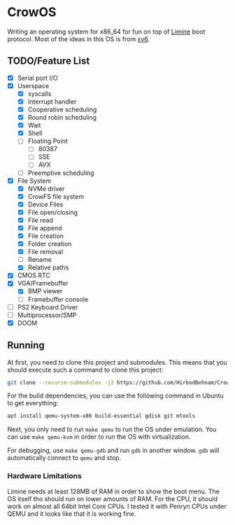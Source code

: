 # CrowOS

Writing an operating system for x86_64 for fun on top of [Limine](https://github.com/limine-bootloader/limine) boot protocol. Most of the ideas in this OS is from [xv6](https://github.com/mit-pdos/xv6-riscv/).

## TODO/Feature List

- [x] Serial port I/O
- [x] Userspace
    - [x] syscalls
    - [x] Interrupt handler
    - [x] Cooperative scheduling
    - [x] Round robin scheduling
    - [x] Wait
    - [x] Shell
    - [ ] Floating Point
        - [ ] 80387
        - [ ] SSE
        - [ ] AVX
    - [ ] Preemptive scheduling
- [x] File System
    - [x] NVMe driver
    - [x] CrowFS file system
    - [x] Device Files
    - [x] File open/closing
    - [x] File read
    - [x] File append
    - [x] File creation
    - [x] Folder creation
    - [x] File removal
    - [ ] Rename
    - [x] Relative paths
- [x] CMOS RTC
- [x] VGA/Framebuffer
    - [x] BMP viewer
    - [ ] Framebuffer console
- [ ] PS2 Keyboard Driver
- [ ] Multiprocessor/SMP
- [x] DOOM

## Running

At first, you need to clone this project and submodules. This means that you should execute such a command to clone this project:

```bash
git clone --recurse-submodules -j2 https://github.com/HirbodBehnam/CrowOS
```

For the build dependencies, you can use the following command in Ubuntu to get everything:

```bash
apt install qemu-system-x86 build-essential gdisk git mtools
```

Next, you only need to run `make qemu` to run the OS under emulation. You can use `make qemu-kvm` in order to run the OS with virtualization.

For debugging, use `make qemu-gdb` and run `gdb` in another window. `gdb` will automatically connect to `qemu` and stop.

### Hardware Limitations

Limine needs at least 128MB of RAM in order to show the boot menu. The OS itself tho should run on lower amounts of RAM. For the CPU, it should work on almost all 64bit Intel Core CPUs. I tested it with Penryn CPUs under QEMU and it looks like that it is working fine.
